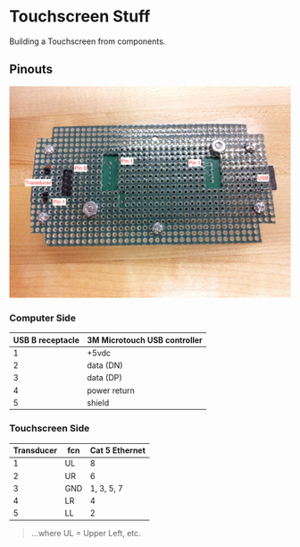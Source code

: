 Touchscreen Stuff
=================

Building a Touchscreen from components.

Pinouts
-------

![](https://raw.githubusercontent.com/hoosierEE/touchscreen-kiosk/master/images/pinouts.jpg)

### Computer Side

| USB B receptacle | 3M Microtouch USB controller |
|------------------|------------------------------|
| 1                | +5vdc                        |
| 2                | data (DN)                    |
| 3                | data (DP)                    |
| 4                | power return                 |
| 5                | shield                       |

### Touchscreen Side

| Transducer | fcn | Cat 5 Ethernet |
| ---------- | --- | -------------- |
| 1          | UL  | 8              |
| 2          | UR  | 6              |
| 3          | GND | 1, 3, 5, 7     |
| 4          | LR  | 4              |
| 5          | LL  | 2              |

> ...where UL = Upper Left, etc.
